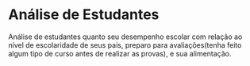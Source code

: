 # Análise de Estudantes
Análise de estudantes quanto seu desempenho escolar com relação ao nível de escolaridade de seus pais, preparo para avaliações(tenha feito algum tipo de curso antes de realizar as provas), e sua alimentação.
